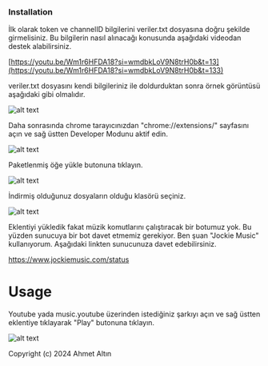 
### Installation

İlk olarak token ve channelID bilgilerini veriler.txt dosyasına doğru şekilde girmelisiniz. Bu bilgilerin nasıl alınacağı konusunda aşağıdaki videodan destek alabilirsiniz.

[https://youtu.be/Wm1r6HFDA18?si=wmdbkLoV9N8trH0b&t=13](https://youtu.be/Wm1r6HFDA18?si=wmdbkLoV9N8trH0b&t=133)

veriler.txt dosyasını kendi bilgileriniz ile doldurduktan sonra örnek görüntüsü aşağıdaki gibi olmalıdır.

![alt text](https://i.imgur.com/Z7LY63E.png)


Daha sonrasında chrome tarayıcınızdan "chrome://extensions/" sayfasını açın ve sağ üstten Developer Modunu aktif edin.

![alt text](https://i.imgur.com/llxOtBK.png)


Paketlenmiş öğe yükle butonuna tıklayın.

![alt text](https://i.imgur.com/09Cq5X0.png)


İndirmiş olduğunuz dosyaların olduğu klasörü seçiniz.

![alt text](https://i.imgur.com/8xWImCl.png)


Eklentiyi yükledik fakat müzik komutlarını çalıştıracak bir botumuz yok. Bu yüzden sunucuya bir bot davet etmemiz gerekiyor. Ben şuan "Jockie Music" kullanıyorum. Aşağıdaki linkten sunucunuza davet edebilirsiniz.

https://www.jockiemusic.com/status



# Usage

Youtube yada music.youtube üzerinden istediğiniz şarkıyı açın ve sağ üstten eklentiye tıklayarak "Play" butonuna tıklayın.

![alt text](https://i.imgur.com/RhiVrt4.png)



Copyright (c) 2024 Ahmet Altın
